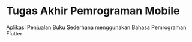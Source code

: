# Tugas Akhir Pemrograman Mobile

Aplikasi Penjualan Buku Sederhana menggunakan Bahasa Pemrograman Flutter

